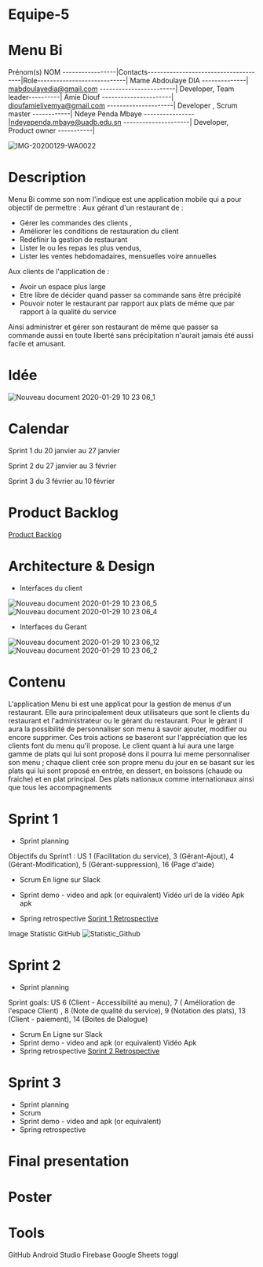 # Equipe-5

# Menu Bi

Prénom(s) NOM -----------------|Contacts--------------------------------------|Role----------------------------|
Mame Abdoulaye DIA --------------| mabdoulayedia@gmail.com    ------------------------| Developer, Team leader----------|
Amie Diouf   ----------------------| dioufamielivemya@gmail.com  ---------------------|  Developer , Scrum master ------------|
Ndeye Penda Mbaye ----------------|ndeyependa.mbaye@uadb.edu.sn ---------------------| Developer, Product owner -----------|

![IMG-20200129-WA0022](https://user-images.githubusercontent.com/49824139/73356907-47c5ea00-4293-11ea-9a87-cfa8862c3649.jpg)

# Description

Menu Bi comme son nom l'indique est une application mobile qui a pour objectif de permettre : 
Aux gérant d'un restaurant de : 
  - Gérer les commandes des clients ,
  - Améliorer les conditions de restauration du client
  - Redéfinir la gestion de restaurant
  - Lister le ou les repas les plus vendus,
  - Lister les ventes hebdomadaires, mensuelles voire annuelles 

Aux clients de l'application de :
- Avoir un espace plus large 
- Etre libre de décider quand passer sa commande sans être précipité
- Pouvoir noter le restaurant par rapport aux plats de même que par rapport à la qualité du  service 

Ainsi administrer et gérer son restaurant de même que passer sa commande aussi en toute liberté sans précipitation  n'aurait jamais été aussi facile et amusant.
# Idée

![Nouveau document 2020-01-29 10 23 06_1](https://user-images.githubusercontent.com/49824139/73349998-20b3ec00-4284-11ea-8563-cfbd199bb66f.jpg)
# Calendar
Sprint 1 du 20 janvier au 27 janvier

Sprint 2 du 27 janvier au 3 février

Sprint 3 du 3 février au 10 février
# Product Backlog
<a href="https://docs.google.com/spreadsheets/d/1ORDrBpE6AaK-ZOggjI5uBqdKJUpit-m5gIo9dFKkrFA/edit?ts=5df38714#gid=8"> Product Backlog</a>
# Architecture & Design 
* Interfaces du client


![Nouveau document 2020-01-29 10 23 06_5](https://user-images.githubusercontent.com/49824139/73351514-147d5e00-4287-11ea-9a62-c838718f9dc6.jpg)
![Nouveau document 2020-01-29 10 23 06_4](https://user-images.githubusercontent.com/49824139/73351726-8bb2f200-4287-11ea-8de9-8b3d267266cf.jpg)


* Interfaces du Gerant


![Nouveau document 2020-01-29 10 23 06_12](https://user-images.githubusercontent.com/49824139/73352061-37f4d880-4288-11ea-9acf-3b550a2613aa.jpg)
![Nouveau document 2020-01-29 10 23 06_2](https://user-images.githubusercontent.com/49824139/73352072-3deab980-4288-11ea-9705-3530bfc0602a.jpg)


# Contenu

L'application Menu bi est une applicat pour la gestion de menus d'un restaurant. Elle aura principalement deux utilisateurs que sont le  clients du restaurant et l'administrateur ou le gérant du restaurant. Pour le gérant il aura la possibilité de personnaliser son menu à savoir ajouter, modifier ou encore supprimer. Ces trois actions se baseront sur l'appréciation que les clients font du menu qu'il propose. Le client quant à lui aura une large gamme de plats qui lui sont proposé dons il pourra lui meme personnaliser son menu ; chaque client crée son propre menu du jour en se basant sur les plats qui lui sont proposé en entrée, en dessert, en boissons (chaude ou fraiche) et en plat principal. Des plats nationaux comme internationaux  ainsi que tous les accompagnements

# Sprint 1 

* Sprint planning

Objectifs du Sprint1 : US 1 (Facilitation du service), 3 (Gérant-Ajout), 4 (Gérant-Modification), 5 (Gérant-suppression), 16 (Page d'aide) 
* Scrum
En ligne sur Slack
* Sprint demo - video and apk (or equivalent)
Vidéo   url de la vidéo
Apk     apk

* Spring retrospective
<a href="https://github.com/Penda2M/Team-5/edit/master/Sprint%201-Retrospective"> Sprint 1 Retrospective</a>

Image Statistic GitHub
![Statistic_Github](https://user-images.githubusercontent.com/53229254/73164250-7902b680-40e9-11ea-8386-ac85374265fe.PNG)

# Sprint 2
 
* Sprint planning

 Sprint goals: US 6 (Client - Accessibilité au menu), 7 ( Amélioration de l'espace Client) , 8 (Note de qualité du service), 9 (Notation des plats),  13 (Client - paiement), 14 (Boites de Dialogue)
 
* Scrum
En Ligne sur Slack
* Sprint demo - video and apk (or equivalent)
Vidéo 
Apk
* Spring retrospective
<a href="https://github.com/Penda2M/Team-5/blob/master/Sprint-2%20Retrospective">Sprint 2 Retrospective</a>

# Sprint 3

* Sprint planning
* Scrum
* Sprint demo - video and apk (or equivalent)
* Spring retrospective

# Final presentation

# Poster

# Tools
GitHub
Android Studio 
Firebase
Google Sheets
toggl
